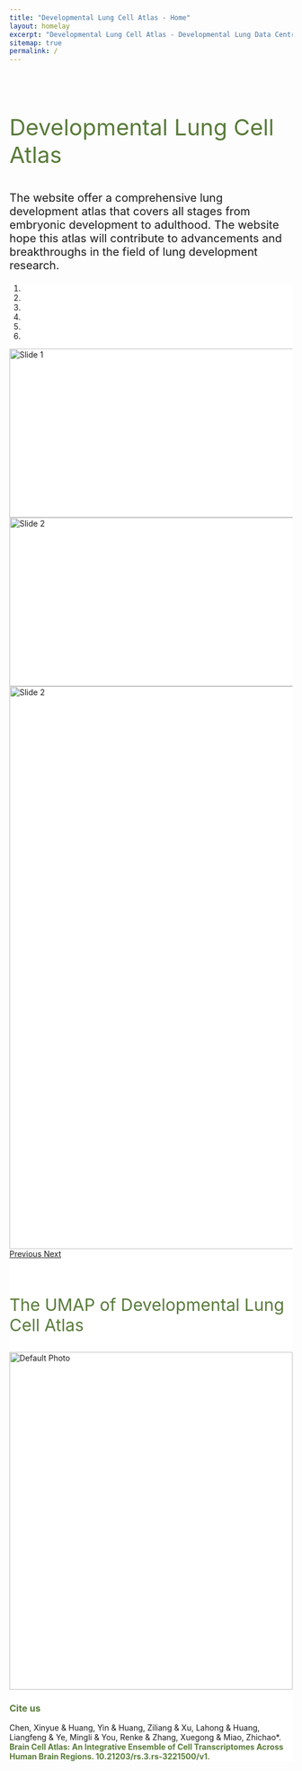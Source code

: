 ```yaml
---
title: "Developmental Lung Cell Atlas - Home"
layout: homelay
excerpt: "Developmental Lung Cell Atlas - Developmental Lung Data Centre: Facilitating Developmental Lung Research With Big Data"
sitemap: true
permalink: /
---
```

<!-- <div class="container"> -->
<br>
<br>
<p class="text-center" style="color:#587B39; font-size:40px;">Developmental Lung Cell Atlas</p>
<p class="text-center" style="font-size:20px;">The website offer a comprehensive lung development atlas that covers all stages from embryonic development to adulthood. The website hope this atlas will contribute to advancements and breakthroughs in the field of lung development research.</p>
<div class="wrapper box_style">
<div class="well" style="border: 0px solid #C9C9C9; background-color: #fff;">
<section class="sectiontitle"> 
<div>
<div markdown="0" id="carousel" class="carousel slide" data-ride="carousel" data-interval="4000" data-pause="hover" >
    <!-- Menu -->
<ol class="carousel-indicators">
<li data-target="#carousel" data-slide-to="0" class="active"></li>
<li data-target="#carousel" data-slide-to="1"></li>
<li data-target="#carousel" data-slide-to="2"></li>
<li data-target="#carousel" data-slide-to="3"></li>
<li data-target="#carousel" data-slide-to="4"></li>
<li data-target="#carousel" data-slide-to="5"></li>        
</ol>

<div class="carousel-inner" markdown="0">
<div class="item active">
<img src="{{ site.url }}{{ site.baseurl }}/images/homePage/home_figure1.svg" alt="Slide 1" style=" width:1150px; height:300px;object-fit: cover;border-radius:0%;display: block; margin: 0 auto;"/>
</div>
<div class="item ">
<img src="{{ site.url }}{{ site.baseurl }}/images/homePage/home_figure2.png" alt="Slide 2" style=" width:1150px; height:300px;object-fit: cover;border-radius:0%;display: block; margin: 0 auto;"/>
</div>
 <div class="item">
<img src="{{ site.url }}{{ site.baseurl }}/images/homePage/home_figure3.png" alt="Slide 2" style=" width:1000px;object-fit: cover;border-radius:0%;display: block; margin: 0 auto;"/>
</div>
<!-- <div class="item">
<img src="{{ site.url }}{{ site.baseurl }}/images/homePage/home_figure1.svg" alt="Slide 3" style="width:1000px; object-fit: cover;border-radius:0%;display: block; margin: 0 auto;"/>
</div>
<div class="item">
<img src="{{ site.url }}{{ site.baseurl }}/images/homePage/home_figure1.svg" alt="Slide 4" style=" width:1000px; object-fit: cover;border-radius:0%;display: block; margin: 0 auto;"/>
</div>
<div class="item">
<img src="{{ site.url }}{{ site.baseurl }}/images/homePage/home_figure1.svg" alt="Slide 4" style=" width:1000px; object-fit: cover;border-radius:0%;display: block; margin: 0 auto;"/>
</div>  -->
</div>
<a class="left carousel-control" href="#carousel" role="button" data-slide="prev">
<span class="glyphicon glyphicon-chevron-left" aria-hidden="true"></span>
<span class="sr-only">Previous</span>
</a>
<a class="right carousel-control" href="#carousel" role="button" data-slide="next">
<span class="glyphicon glyphicon-chevron-right" aria-hidden="true"></span>
<span class="sr-only">Next</span>
</a>
</div>
<br>
</div>
<!-- style -->
<style>
.wrapper.box_style.line {
border-width: 0;
}
</style>



<br/>
<p class="text-center" style="color:#587B39; font-size:30px;">The UMAP of Developmental Lung Cell Atlas</p>
<div class="container">
<div class="row" >
<div class="image-container">
<img id="photo" src="{{ site.url }}{{ site.baseurl }}/images/homePage/home_umap.png" alt="Default Photo" style="height: 600px; width=600px">
</div>
</div>
</div>

<!-- <h3>Cite us </h3>
<p>Chen, Xinyue & Huang, Yin & Huang, Ziliang & Xu, Lahong & Huang, Liangfeng & Ye, Mingli & You, Renke & Zhang, Xuegong & Miao, Zhichao*. (2023). Brain Cell Atlas: An Integrative Ensemble of Cell Transcriptomes Across Human Brain Regions. 10.21203/rs.3.rs-3221500/v1.</p>
<br/> -->

<h3 style="color:#587B39">Cite us </h3>
<div class="left-aligned" style="width: 100%;">
Chen, Xinyue & Huang, Yin & Huang, Ziliang & Xu, Lahong & Huang, Liangfeng & Ye, Mingli & You, Renke & Zhang, Xuegong & Miao, Zhichao*. <br>
<strong style="color:#587B39;font-weight: bold">Brain Cell Atlas: An Integrative Ensemble of Cell Transcriptomes Across Human Brain Regions. 10.21203/rs.3.rs-3221500/v1.</strong><br>
<!-- <a> Unpublished</a> -->
</div>

<script>
  document.addEventListener('DOMContentLoaded', function() {
    var adultButton = document.querySelector('.col-lg-4:nth-child(1) .card-clickable');
    adultButton.click();
  });
  function showImage0(photoName) {
    var photoElement = document.getElementById('photo');
    photoElement.src = photoName;
    photoElement.alt = photoName;
  }
</script>

<style>
  .image-container {
    max-width: 100%;
    max-height: 100%;
    background-color: none;
    justify-content: center;
    align-items: center;
    box-shadow: none;
  }
  
  .image-container img {
    width: 100%;
    height: 100%;
    object-fit: contain;
  }
</style>
<style>
    .photo-card {
/*         width: 350px;
        height: 350px; */
        border: 10px solid #ccc; 
        overflow: hidden;
        border-radius: 50%;
        position: relative;
        background-size: cover;
 /*        display: flex;  
        justify-content: right; /* 水平居中对齐 */
        /* align-items: right;  */
    }
    .photo-card:hover img {
        transform: scale(1.1);
    }
    .photo-card img {
        display: block;
        width: 100%;
        height: 100%;
        object-fit: cover;
        transition: transform 0.3s;
    }
    .photo-card.clicked {
        border-color: #587B39;
    }
</style>
<script>
  var clickedCard = null;

  function handleClick(card) {
    if (clickedCard !== null) {
      clickedCard.classList.remove("clicked");
    }

    card.classList.add("clicked");
    clickedCard = card;
  }
</script>

<style>
    .custom-column {
        margin: 0 10px; /* 设置列之间的间距 */
        text-align: center
    }
</style>